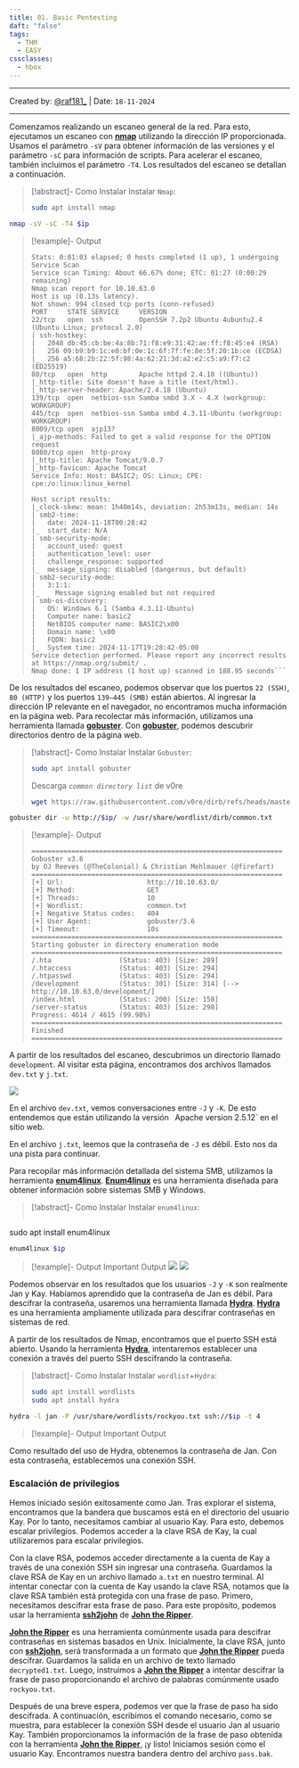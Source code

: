 ```yaml
---
title: 01. Basic Pentesting
daft: "false"
tags:
  - THM
  - EASY
cssclasses:
  - hbox
---
```

---
Created by: [@raf181_](https://github.com/raf181)  | Date: `18-11-2024`

---

Comenzamos realizando un escaneo general de la red. Para esto, ejecutamos un escaneo con **[nmap](https://www.kali.org/tools/nmap/)** utilizando la dirección IP proporcionada. Usamos el parámetro `-sV` para obtener información de las versiones y el parámetro `-sC` para información de scripts. Para acelerar el escaneo, también incluimos el parámetro `-T4`. Los resultados del escaneo se detallan a continuación.  

> [!abstract]- Como Instalar
> Instalar `Nmap`:
> ```bash
> sudo apt install nmap

```Bash
nmap -sV -sC -T4 $ip
```

> [!example]- Output
> ```Starting Nmap 7.94SVN ( https://nmap.org ) at 2024-11-18 01:25 CET
> Stats: 0:01:03 elapsed; 0 hosts completed (1 up), 1 undergoing Service Scan
> Service scan Timing: About 66.67% done; ETC: 01:27 (0:00:29 remaining)
> Nmap scan report for 10.10.63.0
> Host is up (0.13s latency).
> Not shown: 994 closed tcp ports (conn-refused)
> PORT     STATE SERVICE     VERSION
> 22/tcp   open  ssh         OpenSSH 7.2p2 Ubuntu 4ubuntu2.4 (Ubuntu Linux; protocol 2.0)
> | ssh-hostkey:
> |   2048 db:45:cb:be:4a:8b:71:f8:e9:31:42:ae:ff:f8:45:e4 (RSA)
> |   256 09:b9:b9:1c:e0:bf:0e:1c:6f:7f:fe:8e:5f:20:1b:ce (ECDSA)
> |_  256 a5:68:2b:22:5f:98:4a:62:21:3d:a2:e2:c5:a9:f7:c2 (ED25519)
> 80/tcp   open  http        Apache httpd 2.4.18 ((Ubuntu))
> |_http-title: Site doesn't have a title (text/html).
> |_http-server-header: Apache/2.4.18 (Ubuntu)
> 139/tcp  open  netbios-ssn Samba smbd 3.X - 4.X (workgroup: WORKGROUP)
> 445/tcp  open  netbios-ssn Samba smbd 4.3.11-Ubuntu (workgroup: WORKGROUP)
> 8009/tcp open  ajp13?
> |_ajp-methods: Failed to get a valid response for the OPTION request
> 8080/tcp open  http-proxy
> |_http-title: Apache Tomcat/9.0.7
> |_http-favicon: Apache Tomcat
> Service Info: Host: BASIC2; OS: Linux; CPE: cpe:/o:linux:linux_kernel
>
> Host script results:
> |_clock-skew: mean: 1h40m14s, deviation: 2h53m13s, median: 14s
> | smb2-time:
> |   date: 2024-11-18T00:28:42
> |_  start_date: N/A
> | smb-security-mode:
> |   account_used: guest
> |   authentication_level: user
> |   challenge_response: supported
> |_  message_signing: disabled (dangerous, but default)
> | smb2-security-mode:
> |   3:1:1:
> |_    Message signing enabled but not required
> | smb-os-discovery:
> |   OS: Windows 6.1 (Samba 4.3.11-Ubuntu)
> |   Computer name: basic2
> |   NetBIOS computer name: BASIC2\x00
> |   Domain name: \x00
> |   FQDN: basic2
> |_  System time: 2024-11-17T19:28:42-05:00
> Service detection performed. Please report any incorrect results at https://nmap.org/submit/ .
> Nmap done: 1 IP address (1 host up) scanned in 188.95 seconds```

De los resultados del escaneo, podemos observar que los puertos `22 (SSH)`, `80 (HTTP)` y los puertos `139–445 (SMB)` están abiertos. Al ingresar la dirección IP relevante en el navegador, no encontramos mucha información en la página web. Para recolectar más información, utilizamos una herramienta llamada **[gobuster](https://www.kali.org/tools/gobuster/)**. Con **[gobuster](https://www.kali.org/tools/gobuster/)**, podemos descubrir directorios dentro de la página web.  
> [!abstract]- Como Instalar
> Instalar `Gobuster`:
> ```bash
> sudo apt install gobuster
>```
> Descarga *`common directory list`* de v0re
> ```Bash
> wget https://raw.githubusercontent.com/v0re/dirb/refs/heads/master/wordlists/common.txt
> ```

```Bash
gobuster dir -u http://$ip/ -w /usr/share/wordlist/dirb/common.txt
```

> [!example]- Output
> ```
> ===============================================================
> Gobuster v3.6
> by OJ Reeves (@TheColonial) & Christian Mehlmauer (@firefart)
> ===============================================================
> [+] Url:                     http://10.10.63.0/
> [+] Method:                  GET
> [+] Threads:                 10
> [+] Wordlist:                common.txt
> [+] Negative Status codes:   404
> [+] User Agent:              gobuster/3.6
> [+] Timeout:                 10s
> ===============================================================
> Starting gobuster in directory enumeration mode
> ===============================================================
> /.hta                 (Status: 403) [Size: 289]
> /.htaccess            (Status: 403) [Size: 294]
> /.htpasswd            (Status: 403) [Size: 294]
> /development          (Status: 301) [Size: 314] [--> http://10.10.63.0/development/]
> /index.html           (Status: 200) [Size: 158]
> /server-status        (Status: 403) [Size: 298]
> Progress: 4614 / 4615 (99.98%)
> ===============================================================
> Finished
> ===============================================================
> ```

A partir de los resultados del escaneo, descubrimos un directorio llamado `development`. Al visitar esta página, encontramos dos archivos llamados `dev.txt` y `j.txt`.  

![](99.%20Inserts/Pasted%20image%2020241118020931.png)

En el archivo `dev.txt`, vemos conversaciones entre `-J` y `-K`. De esto entendemos que están utilizando la versión `
`Apache version 2.5.12` en el sitio web.  

En el archivo `j.txt`, leemos que la contraseña de `-J` es débil. Esto nos da una pista para continuar.  

Para recopilar más información detallada del sistema SMB, utilizamos la herramienta **[enum4linux](https://www.kali.org/tools/enum4linux/)**. **[Enum4linux](https://www.kali.org/tools/enum4linux/)** es una herramienta diseñada para obtener información sobre sistemas SMB y Windows.  
> [!abstract]- Como Instalar
> Instalar `enum4linux`:
> ```bash
sudo apt install enum4linux
>

```Bash
enum4linux $ip
```

> [!example]- Output
> Important Output
> ![](99.%20Inserts/Pasted%20image%2020241118022657.png)
> ![](99.%20Inserts/Pasted%20image%2020241118022708.png)


Podemos observar en los resultados que los usuarios `-J` y `-K` son realmente Jan y Kay. Habíamos aprendido que la contraseña de Jan es débil. Para descifrar la contraseña, usaremos una herramienta llamada **[Hydra](https://www.kali.org/tools/hydra/)**. **[Hydra](https://www.kali.org/tools/hydra/)** es una herramienta ampliamente utilizada para descifrar contraseñas en sistemas de red.  

A partir de los resultados de Nmap, encontramos que el puerto SSH está abierto. Usando la herramienta **[Hydra](https://www.kali.org/tools/hydra/)**, intentaremos establecer una conexión a través del puerto SSH descifrando la contraseña.  
> [!abstract]- Como Instalar
> Instalar `wordlist`+`Hydra`:
>```Bash
>sudo apt install wordlists
>sudo apt install hydra
>```

```Bash
hydra -l jan -P /usr/share/wordlists/rockyou.txt ssh://$ip -t 4
```

> [!example]- Output
> Important Output

Como resultado del uso de Hydra, obtenemos la contraseña de Jan. Con esta contraseña, establecemos una conexión SSH.  

### Escalación de privilegios  
Hemos iniciado sesión exitosamente como Jan. Tras explorar el sistema, encontramos que la bandera que buscamos está en el directorio del usuario Kay. Por lo tanto, necesitamos cambiar al usuario Kay. Para esto, debemos escalar privilegios. Podemos acceder a la clave RSA de Kay, la cual utilizaremos para escalar privilegios.  

Con la clave RSA, podemos acceder directamente a la cuenta de Kay a través de una conexión SSH sin ingresar una contraseña. Guardamos la clave RSA de Kay en un archivo llamado `a.txt` en nuestro terminal. Al intentar conectar con la cuenta de Kay usando la clave RSA, notamos que la clave RSA también está protegida con una frase de paso. Primero, necesitamos descifrar esta frase de paso. Para este propósito, podemos usar la herramienta **[ssh2john](https://www.kali.org/tools/john/#ssh2john)** de **[John the Ripper](https://www.kali.org/tools/john/#john)**.  

**[John the Ripper](https://www.kali.org/tools/john/#john)** es una herramienta comúnmente usada para descifrar contraseñas en sistemas basados en Unix. Inicialmente, la clave RSA, junto con **[ssh2john](https://www.kali.org/tools/john/#ssh2john)**, será transformada a un formato que **[John the Ripper](https://www.kali.org/tools/john/#john)** pueda descifrar. Guardamos la salida en un archivo de texto llamado `decrypted1.txt`. Luego, instruimos a **[John the Ripper](https://www.kali.org/tools/john/#john)** a intentar descifrar la frase de paso proporcionando el archivo de palabras comúnmente usado `rockyou.txt`.  

Después de una breve espera, podemos ver que la frase de paso ha sido descifrada. A continuación, escribimos el comando necesario, como se muestra, para establecer la conexión SSH desde el usuario Jan al usuario Kay. También proporcionamos la información de la frase de paso obtenida con la herramienta **[John the Ripper](https://www.kali.org/tools/john/#john)**, ¡y listo! Iniciamos sesión como el usuario Kay. Encontramos nuestra bandera dentro del archivo `pass.bak`.  

